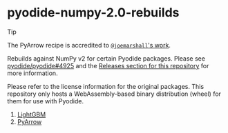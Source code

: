 # pyodide-numpy-2.0-rebuilds

> [!TIP]
> The PyArrow recipe is accredited to [`@joemarshall`'s work](https://github.com/joemarshall/pyarrow-pyodide).

Rebuilds against NumPy v2 for certain Pyodide packages. Please see [pyodide/pyodide#4925][1]
and the [Releases section for this repository][2] for more information.

[1]: https://github.com/pyodide/pyodide/pull/4925
[2]: https://github.com/agriyakhetarpal/pyodide-numpy-2.0-rebuilds/releases

Please refer to the license information for the original packages. This repository only hosts
a WebAssembly-based binary distribution (wheel) for them for use with Pyodide.

1. [LightGBM](https://github.com/microsoft/LightGBM/blob/3f7e6081275624edfca1f9b3096bea7a81a744ed/LICENSE)
2. [PyArrow](https://github.com/apache/arrow/blob/6a0414bd9a91e890ec6a45369bf61f405180628c/LICENSE.txt)
